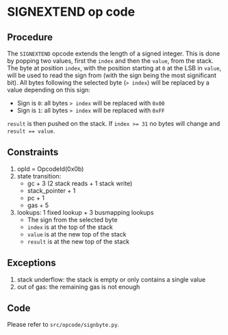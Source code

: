 # SIGNEXTEND op code

## Procedure

The `SIGNEXTEND` opcode extends the length of a signed integer. This is done by popping two values, first the `index` and then the `value`, from the stack. The byte at position `index`, with the position starting at `0` at the LSB in `value`, will be used to read the sign from (with the sign being the most significant bit). All bytes following the selected byte (`> index`) will be replaced by a value depending on this sign:
- Sign is `0`: all bytes `> index` will be replaced with `0x00`
- Sign is `1`: all bytes `> index` will be replaced with `0xFF`

`result` is then pushed on the stack. If `index >= 31` no bytes will change and `result == value`.

## Constraints

1. opId = OpcodeId(0x0b)
2. state transition:
    - gc + 3 (2 stack reads + 1 stack write)
    - stack_pointer + 1
    - pc + 1
    - gas + 5
3. lookups: 1 fixed lookup + 3 busmapping lookups
    - The sign from the selected byte
    - `index` is at the top of the stack
    - `value` is at the new top of the stack
    - `result` is at the new top of the stack

## Exceptions

1. stack underflow: the stack is empty or only contains a single value
2. out of gas: the remaining gas is not enough

## Code

Please refer to `src/opcode/signbyte.py`.